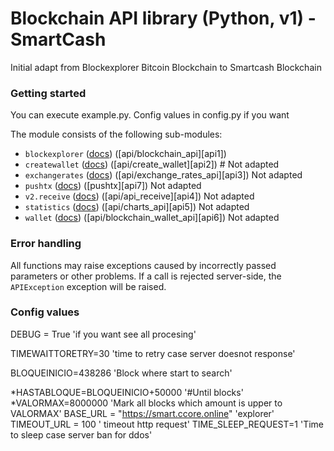 # Blockchain API library (Python, v1) - SmartCash

Initial adapt from Blockexplorer Bitcoin Blockchain to Smartcash Blockchain

### Getting started

You can execute example.py. Config values in config.py if you want

The module consists of the following sub-modules:

* `blockexplorer` ([docs](docs/blockexplorer.md)) ([api/blockchain_api][api1])
* `createwallet` ([docs](docs/createwallet.md)) ([api/create_wallet][api2]) # Not adapted
* `exchangerates` ([docs](docs/exchangerates.md)) ([api/exchange\_rates\_api][api3]) Not adapted
* `pushtx` ([docs](docs/pushtx.md)) ([pushtx][api7]) Not adapted
* `v2.receive` ([docs](docs/receive.md)) ([api/api_receive][api4]) Not adapted
* `statistics` ([docs](docs/statistics.md)) ([api/charts_api][api5]) Not adapted
* `wallet` ([docs](docs/wallet.md)) ([api/blockchain\_wallet\_api][api6]) Not adapted

### Error handling

All functions may raise exceptions caused by incorrectly passed parameters or other problems. If a call is rejected server-side, the `APIException` exception will be raised.

### Config values
DEBUG = True 'if you want see all procesing'

TIMEWAITTORETRY=30 'time to retry case server doesnot response'

BLOQUEINICIO=438286 'Block where start to search'

*HASTABLOQUE=BLOQUEINICIO+50000 '#Until blocks'
*VALORMAX=8000000 'Mark all blocks which amount is upper to VALORMAX'
BASE_URL = "https://smart.ccore.online" 'explorer'
TIMEOUT_URL = 100 ' timeout http request'
TIME_SLEEP_REQUEST=1 'Time to sleep case server ban for ddos'





